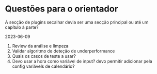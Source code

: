 # Questões para o orientador

A secção de plugins secalhar devia ser uma secção principal ou até um capítulo à parte?

2023-06-09

1. Review da análise e limpeza
2. Validar algoritmo de deteção de underperformance
3. Quais os casos de teste a usar?
4. Devo usar a hora como variável de input? devo permitir adicionar pela config variávels de calendário?
